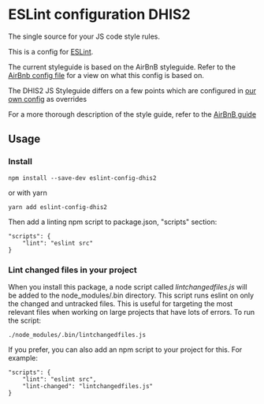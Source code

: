 # ESLint configuration DHIS2

The single source for your JS code style rules.

This is a config for [ESLint](http://eslint.org).

The current styleguide is based on the AirBnB styleguide. Refer to the [AirBnb config file](https://github.com/airbnb/javascript/blob/eslint-config-airbnb-v0.0.7/packages/eslint-config-airbnb/.eslintrc) for a view on what this config is based on.

The DHIS2 JS Styleguide differs on a few points which are configured in [our own config](https://github.com/dhis2/eslint-config-dhis2/blob/master/.eslintrc) as overrides

For a more thorough description of the style guide, refer to the [AirBnB guide](https://github.com/airbnb/javascript/tree/eslint-config-airbnb-v0.0.7)

## Usage

### Install
```
npm install --save-dev eslint-config-dhis2
```
or with yarn
```
yarn add eslint-config-dhis2
```

Then add a linting npm script to package.json, "scripts" section:

```
"scripts": {
    "lint": "eslint src"
}
```

### Lint changed files in your project
When you install this package, a node script called _lintchangedfiles.js_ will be added to the node_modules/.bin directory. This script runs eslint on only the changed and untracked files. This is useful for targeting the most relevant files when working on large projects that have lots of errors. To run the script:

```
./node_modules/.bin/lintchangedfiles.js
```

If you prefer, you can also add an npm script to your project for this. For example:
```
"scripts": {
    "lint": "eslint src",
    "lint-changed": "lintchangedfiles.js"
}
``` 

